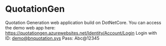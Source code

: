 # QuotationGen
Quotation Generation web application build on DotNetCore.
You can access the demo web app here: https://quotationgen.azurewebsites.net/Identity/Account/Login
Login with ID: demo@bnquotation.sys
Pass: Abc@12345
